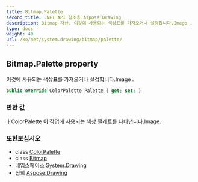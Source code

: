```yaml
---
title: Bitmap.Palette
second_title: .NET API 참조용 Aspose.Drawing
description: Bitmap 재산. 이것에 사용되는 색상표를 가져오거나 설정합니다.Image .
type: docs
weight: 40
url: /ko/net/system.drawing/bitmap/palette/
---
```

## Bitmap.Palette property

이것에 사용되는 색상표를 가져오거나 설정합니다.Image .

```csharp
public override ColorPalette Palette { get; set; }
```

### 반환 값

ㅏColorPalette 이 작업에 사용되는 색상 팔레트를 나타냅니다.Image.

### 또한보십시오

* class [ColorPalette](../../../system.drawing.imaging/colorpalette/)
* class [Bitmap](../)
* 네임스페이스 [System.Drawing](../../bitmap/)
* 집회 [Aspose.Drawing](../../../)


